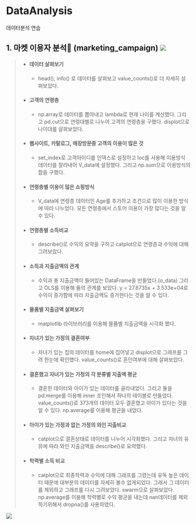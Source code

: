 # DataAnalysis
데이터분석 연습

## 1. 마켓 이용자 분석🏪 (marketing_campaign) <img src="https://img.shields.io/badge/python-3776AB?style=for-the-badge&logo=python&logoColor=white">
> * #### 데이터 살펴보기
>   * head(), info() 로 데이터를 살펴보고 value_counts()로 더 자세히 살펴보았다.
> * #### 고객의 연령층
>   * np.array로 데이터를 뽑아내고 lambda로 현재 나이를 계산했다. 그리고 pd.cut으로 연령대별로 나누어 고객의 연령층을 구했다. displot으로 나이대를 살펴보았다.
> * #### 웹사이트, 카탈로그, 매장방문중 고객의 이용이 많은 것
>   * set_index로 고객아이디를 인덱스로 설정하고 loc를 사용해 이용방식 데이터를 잘라내어 V_data에 설정했다. 그리고 np.sum으로 이용방식의 합을 구했다.
> * #### 연령층별 이용이 많은 쇼핑방식
>   * V_data에 연령층 데이터인 Age를 추가하고 조건으로 많이 이용한 방식에 따라 나누었다. 모든 연령층에서 스토어 이용이 가장 많다는 것을 알 수 있다.
> * #### 연령층별 소득비교
>   * describe()로 수익의 요약을 구하고 catplot으로 연령층과 수익에 대해 그려보았다.
> * #### 소득과 지출금액의 관계
>   * 수익과 총 지출금액이 들어있는 DataFrame을 만들었다.(o_data) 그리고 OLS를 이용해 둘의 관계를 보았다. y = 27.8735x + 3.533e+04로 수익이 증가함에 따라 지출금액도 증가한다는 것을 알 수 있다.
> * #### 물품별 지출금액 살펴보기
>   * matplotlib 라이브러리를 이용해 물품별 지출금액을 시각화 했다.
> * #### 자녀가 있는 가정의 결혼여부
>   * 자녀가 있는 집의 데이터를 home에 집어넣고 displot으로 그래프를 그려 한눈에 확인했다. value_counts()로 혼인여부에 대해 살펴보았다.
> * #### 결혼했고 자녀가 있는 가정의 각 분류별 지출액 평균
>   * 결혼한 데이터와 아이가 있는 데이터를 골라내었다. 그리고 둘을 pd.merge를 이용해 inner 조인해서 하나의 테이블로 만들었다. value_counts()로 373개의 데이터 모두 결혼했고 아이가 있다는 것을 알 수 있다. np.average를 이용해 평균을 내었다.
> * #### 아이가 있는 가정과 없는 가정의 와인 지출비교
>   * catplot으로 결혼상태로 데이터를 나누어 시각화했다. 그리고 자녀의 유뮤에 따라 와인 지출금액을 describe()로 요약했다.
> * #### 학력별 소득 비교
>   * catplot으로 최종학력과 수익에 대해 그래프를 그렸는데 유독 높은 데이터 때문에 대부분의 데이터를 자세히 볼수 없게되었다. 그래서 그 데이터를 제외하고 그래프를 다시 그려보았다. swarm으로 살펴보았다. np.average를 이용해 학력별로 수익 평균을 내는데 nan데이터를 제외하기위해서 dropna()를 사용하였다.
<img src="https://img.shields.io/badge/python-3776AB?style=for-the-badge&logo=python&logoColor=white">

